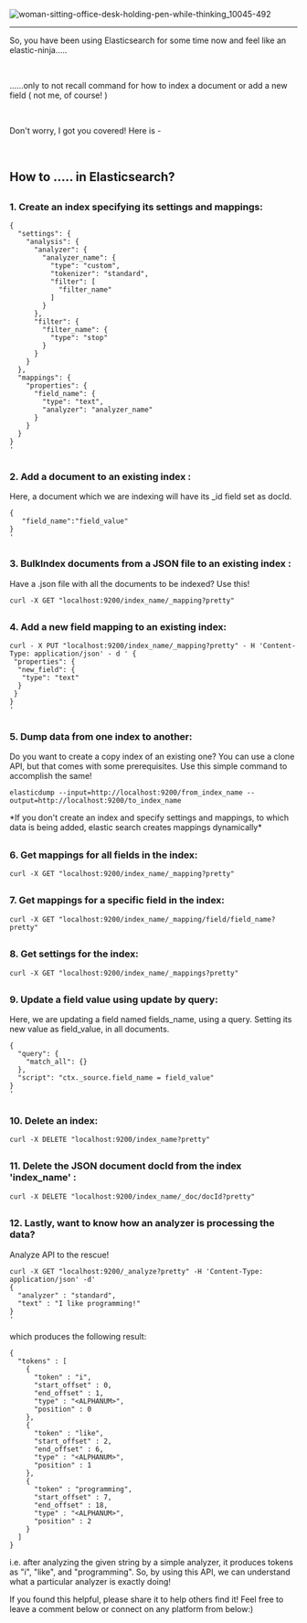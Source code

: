 ![woman-sitting-office-desk-holding-pen-while-thinking_10045-492](https://user-images.githubusercontent.com/30548190/104836152-cadfb600-58d1-11eb-87ad-34f0c93885c5.jpg)
<hr>

<p> So, you have been using Elasticsearch for some time now and feel like an elastic-ninja…..</p>
<br>

<p>……only to not recall command for how to index a document or add a new field ( not me, of course! )</p>
<br>

<p>Don't worry, I got you covered! Here is -</p>
<br>

## How to ….. in Elasticsearch?
  
## <h3>1. Create an index specifying its settings and mappings:</h3>

```curl -X PUT "localhost:9200/index_name?pretty" -H 'Content-Type: application/json' -d'
{
  "settings": {
    "analysis": {
      "analyzer": {
        "analyzer_name": {
          "type": "custom",
          "tokenizer": "standard",
          "filter": [
            "filter_name"
          ]
        }
      },
      "filter": {
        "filter_name": {
          "type": "stop"
        }
      }
    }
  },
  "mappings": {
    "properties": {
      "field_name": {
        "type": "text",
        "analyzer": "analyzer_name"
      }
    }
  }
}
'
```
## <h3>2. Add a document to an existing index :</h3>

Here, a document which we are indexing will have its _id field set as docId.

```curl -X PUT "localhost:9200/index_name/_doc/docId?pretty" -H 'Content-Type: application/json' -d'
{
   "field_name":"field_value"
}
'
```
## <h3>3. BulkIndex documents from a JSON file to an existing index :</h3>

Have a .json file with all the documents to be indexed? Use this!

```curl -X GET "localhost:9200/index_name/_mapping?pretty"```

## <h3>4. Add a new field mapping to an existing index:</h3>

```
curl - X PUT "localhost:9200/index_name/_mapping?pretty" - H 'Content-Type: application/json' - d ' {
 "properties": {
  "new_field": {
   "type": "text"
  }
 }
}
'
```

## <h3>5. Dump data from one index to another:</h3>

<p> Do you want to create a copy index of an existing one? You can use a clone API, but that comes with some prerequisites. Use this simple command to accomplish the same!</p>

```elasticdump --input=http://localhost:9200/from_index_name --output=http://localhost:9200/to_index_name```

<p>*If you don't create an index and specify settings and mappings, to which data is being added, elastic search creates mappings dynamically*</p>

## <h3>6. Get mappings for all fields in the index:</h3>

```curl -X GET "localhost:9200/index_name/_mapping?pretty"```

## <h3>7. Get mappings for a specific field in the index:</h3>

```curl -X GET "localhost:9200/index_name/_mapping/field/field_name?pretty"```

## <h3>8. Get settings for the index:</h3>

```curl -X GET "localhost:9200/index_name/_mappings?pretty"```

## <h3>9. Update a field value using update by query:</h3>

Here, we are updating a field named fields_name, using a query. Setting its new value as field_value, in all documents.

```curl -X POST "localhost:9200/index_name/_update_by_query?conflicts=proceed&pretty" -H 'Content-Type: application/json' -d'
{
  "query": {
    "match_all": {}
  },
  "script": "ctx._source.field_name = field_value"
}
'
```

## <h3>10. Delete an index:</h3>

```curl -X DELETE "localhost:9200/index_name?pretty"```

## <h3>11. Delete the JSON document docId from the index 'index_name' :</h3>

```curl -X DELETE "localhost:9200/index_name/_doc/docId?pretty"```

## <h3>12. Lastly, want to know how an analyzer is processing the data? </h3>
 <p> Analyze API to the rescue!</p>
 
```
curl -X GET "localhost:9200/_analyze?pretty" -H 'Content-Type: application/json' -d'
{
  "analyzer" : "standard",
  "text" : "I like programming!"
}
'
```

<p>which produces the following result:<p>

```
{ 
  "tokens" : [ 
    { 
      "token" : "i", 
      "start_offset" : 0, 
      "end_offset" : 1, 
      "type" : "<ALPHANUM>", 
      "position" : 0 
    }, 
    { 
      "token" : "like", 
      "start_offset" : 2, 
      "end_offset" : 6, 
      "type" : "<ALPHANUM>", 
      "position" : 1 
    }, 
    { 
      "token" : "programming", 
      "start_offset" : 7, 
      "end_offset" : 18, 
      "type" : "<ALPHANUM>", 
      "position" : 2 
    } 
  ] 
}
```

<p> i.e. after analyzing the given string by a simple analyzer, it produces tokens as "i", "like", and "programming". So, by using this API, we can understand what a particular analyzer is exactly doing!</p>


<p>If you found this helpful, please share it to help others find it! Feel free to leave a comment below or connect on any platform from below:)<p>
